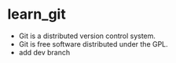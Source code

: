 # learn_git
 
- Git is a distributed version control system.
- Git is free software distributed under the GPL.
- add dev branch